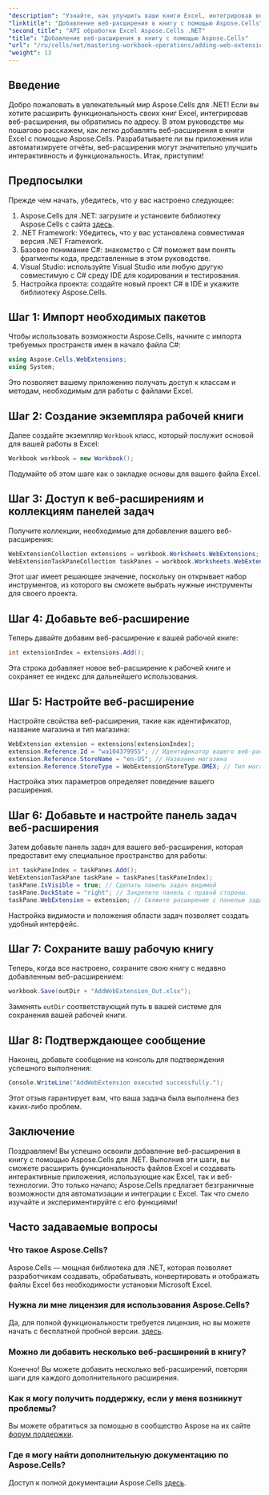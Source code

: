 ```yaml
---
"description": "Узнайте, как улучшить ваши книги Excel, интегрировав веб-расширения с помощью Aspose.Cells для .NET. Это пошаговое руководство включает необходимые условия и подробные примеры кода."
"linktitle": "Добавление веб-расширения в книгу с помощью Aspose.Cells"
"second_title": "API обработки Excel Aspose.Cells .NET"
"title": "Добавление веб-расширения в книгу с помощью Aspose.Cells"
"url": "/ru/cells/net/mastering-workbook-operations/adding-web-extension/"
"weight": 13
---
```


## Введение

Добро пожаловать в увлекательный мир Aspose.Cells для .NET! Если вы хотите расширить функциональность своих книг Excel, интегрировав веб-расширения, вы обратились по адресу. В этом руководстве мы пошагово расскажем, как легко добавлять веб-расширения в книги Excel с помощью Aspose.Cells. Разрабатываете ли вы приложения или автоматизируете отчёты, веб-расширения могут значительно улучшить интерактивность и функциональность. Итак, приступим!

## Предпосылки

Прежде чем начать, убедитесь, что у вас настроено следующее:

1. Aspose.Cells для .NET: загрузите и установите библиотеку Aspose.Cells с сайта [здесь](https://releases.aspose.com/cells/net/).
2. .NET Framework: Убедитесь, что у вас установлена совместимая версия .NET Framework.
3. Базовое понимание C#: знакомство с C# поможет вам понять фрагменты кода, представленные в этом руководстве.
4. Visual Studio: используйте Visual Studio или любую другую совместимую с C# среду IDE для кодирования и тестирования.
5. Настройка проекта: создайте новый проект C# в IDE и укажите библиотеку Aspose.Cells.

## Шаг 1: Импорт необходимых пакетов

Чтобы использовать возможности Aspose.Cells, начните с импорта требуемых пространств имен в начало файла C#:

```csharp
using Aspose.Cells.WebExtensions;
using System;
```

Это позволяет вашему приложению получать доступ к классам и методам, необходимым для работы с файлами Excel.

## Шаг 2: Создание экземпляра рабочей книги

Далее создайте экземпляр `Workbook` класс, который послужит основой для вашей работы в Excel:

```csharp
Workbook workbook = new Workbook();
```

Подумайте об этом шаге как о закладке основы для вашего файла Excel.

## Шаг 3: Доступ к веб-расширениям и коллекциям панелей задач

Получите коллекции, необходимые для добавления вашего веб-расширения:

```csharp
WebExtensionCollection extensions = workbook.Worksheets.WebExtensions;
WebExtensionTaskPaneCollection taskPanes = workbook.Worksheets.WebExtensionTaskPanes;
```

Этот шаг имеет решающее значение, поскольку он открывает набор инструментов, из которого вы сможете выбрать нужные инструменты для своего проекта.

## Шаг 4: Добавьте веб-расширение

Теперь давайте добавим веб-расширение к вашей рабочей книге:

```csharp
int extensionIndex = extensions.Add();
```

Эта строка добавляет новое веб-расширение к рабочей книге и сохраняет ее индекс для дальнейшего использования.

## Шаг 5: Настройте веб-расширение

Настройте свойства веб-расширения, такие как идентификатор, название магазина и тип магазина:

```csharp
WebExtension extension = extensions[extensionIndex];
extension.Reference.Id = "wa104379955"; // Идентификатор вашего веб-расширения
extension.Reference.StoreName = "en-US"; // Название магазина
extension.Reference.StoreType = WebExtensionStoreType.OMEX; // Тип магазина
```

Настройка этих параметров определяет поведение вашего расширения.

## Шаг 6: Добавьте и настройте панель задач веб-расширения

Затем добавьте панель задач для вашего веб-расширения, которая предоставит ему специальное пространство для работы:

```csharp
int taskPaneIndex = taskPanes.Add();
WebExtensionTaskPane taskPane = taskPanes[taskPaneIndex];
taskPane.IsVisible = true; // Сделать панель задач видимой
taskPane.DockState = "right"; // Закрепите панель с правой стороны.
taskPane.WebExtension = extension; // Свяжите расширение с панелью задач
```

Настройка видимости и положения области задач позволяет создать удобный интерфейс.

## Шаг 7: Сохраните вашу рабочую книгу

Теперь, когда все настроено, сохраните свою книгу с недавно добавленным веб-расширением:

```csharp
workbook.Save(outDir + "AddWebExtension_Out.xlsx");
```

Заменять `outDir` соответствующий путь в вашей системе для сохранения вашей рабочей книги.

## Шаг 8: Подтверждающее сообщение

Наконец, добавьте сообщение на консоль для подтверждения успешного выполнения:

```csharp
Console.WriteLine("AddWebExtension executed successfully.");
```

Этот отзыв гарантирует вам, что ваша задача была выполнена без каких-либо проблем.

## Заключение

Поздравляем! Вы успешно освоили добавление веб-расширения в книгу с помощью Aspose.Cells для .NET. Выполнив эти шаги, вы сможете расширить функциональность файлов Excel и создавать интерактивные приложения, использующие как Excel, так и веб-технологии. Это только начало; Aspose.Cells предлагает безграничные возможности для автоматизации и интеграции с Excel. Так что смело изучайте и экспериментируйте с его функциями!

## Часто задаваемые вопросы

### Что такое Aspose.Cells?
Aspose.Cells — мощная библиотека для .NET, которая позволяет разработчикам создавать, обрабатывать, конвертировать и отображать файлы Excel без необходимости установки Microsoft Excel.

### Нужна ли мне лицензия для использования Aspose.Cells?
Да, для полной функциональности требуется лицензия, но вы можете начать с бесплатной пробной версии. [здесь](https://releases.aspose.com/).

### Можно ли добавить несколько веб-расширений в книгу?
Конечно! Вы можете добавить несколько веб-расширений, повторяя шаги для каждого дополнительного расширения.

### Как я могу получить поддержку, если у меня возникнут проблемы?
Вы можете обратиться за помощью в сообщество Aspose на их сайте [форум поддержки](https://forum.aspose.com/c/cells/9).

### Где я могу найти дополнительную документацию по Aspose.Cells?
Доступ к полной документации Aspose.Cells [здесь](https://reference.aspose.com/cells/net/).